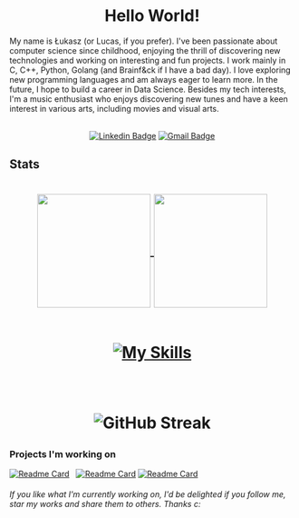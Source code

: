 <h1 align="center">Hello World!</h1>
My name is Łukasz (or Lucas, if you prefer). I've been passionate about computer science since childhood, enjoying the thrill of discovering new technologies and working on interesting and fun projects. I work mainly in C, C++, Python, Golang (and Brainf&ck if I have a bad day). I love exploring new programming languages and am always eager to learn more. In the future, I hope to build a career in Data Science.
Besides my tech interests, I'm a music enthusiast who enjoys discovering new tunes and have a keen interest in various arts, including movies and visual arts.


<div align="center">
<br>
  
  [![Linkedin Badge](https://img.shields.io/badge/-Klus3kk-blue?style=flat-square&logo=Linkedin&logoColor=white&link=https://www.linkedin.com/in/łukasz-bielaszewski-b583072a7/)](https://www.linkedin.com/in/łukasz-bielaszewski-b583072a7/)
  [![Gmail Badge](https://img.shields.io/badge/-lukaszbielaszewskibiz@gmail.com-990000?style=flat-square&logo=Gmail&logoColor=white&link=mailto:sy@mangotree.dev)](mailto:lukaszbielaszewskibiz@gmail.com)
  
</div>

## Stats
<h1 align="center"><a href="https://github.com/Klus3kk/github-readme-stats">
  <img height=200 align="center" src="https://github-readme-stats.vercel.app/api?username=Klus3kk&theme=tokyonight&hide=issues,contribs,prs" />
</a>
<a href="https://github.com/Klus3kk/convoychat">
  <img height=200 align="center" src="https://github-readme-stats.vercel.app/api/top-langs?username=Klus3kk&layout=compact&langs_count=8&card_width=320&theme=tokyonight" />
</a>
  <br><br>
  
  [![My Skills](https://skillicons.dev/icons?i=ae,anaconda,androidstudio,arch,arduino,aws,azure,bash,blender,c,cs,cpp,cmake,css,dart,discord,docker,dotnet,emacs,figma,flask,flutter,git,go,haskell,html,ai,java,js,kali,kotlin,latex,linux,matlab,nodejs,npm,opencv,ps,postgres,powershell,pr,py,pytorch,react,ruby,rust,tensorflow,ts,ubuntu,unity,unreal,vim,visualstudio,vscode,windows,xd)](https://skillicons.dev)

<br>

![GitHub Streak](https://github-readme-streak-stats.herokuapp.com/?user=Klus3kk&theme=dark&count_private=true&bg_color=0d1116&title_color=ce09ec&text_color=a4aacb&icon_color=007ec6)
</h1> 


### Projects I'm working on

[![Readme Card](https://github-readme-stats.vercel.app/api/pin/?username=Klus3kk&repo=melodyos&bg_color=0d1116&title_color=ce09ec&text_color=a4aacb&icon_color=007ec6)](https://github.com/Klus3kk/melodyos.git) &nbsp; [![Readme Card](https://github-readme-stats.vercel.app/api/pin/?username=Klus3kk&repo=harmonyflow&bg_color=0d1116&title_color=ce09ec&text_color=a4aacb&icon_color=007ec6)](https://github.com/Klus3kk/harmonyflow.git)
[![Readme Card](https://github-readme-stats.vercel.app/api/pin/?username=Klus3kk&repo=animal&bg_color=0d1116&title_color=ce09ec&text_color=a4aacb&icon_color=007ec6)](https://github.com/Klus3kk/animal.git)

###### If you like what I'm currently working on, I'd be delighted if you follow me, star my works and share them to others. Thanks c:
